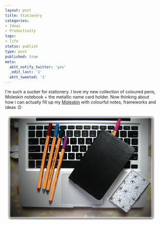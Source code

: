 ```yaml
---
layout: post
title: Stationery
categories:
- Ideas
- Productivity
tags:
- life
status: publish
type: post
published: true
meta:
  aktt_notify_twitter: 'yes'
  _edit_last: '1'
  aktt_tweeted: '1'
---
```

I'm such a sucker for stationery. I love my new collection of coloured pens, Moleskin notebook + the metallic name card holder. Now thinking about how i can actually fill up my <a href="http://www.moleskine.com/">Moleskin</a> with colourful notes, frameworks and ideas :D

<img class="aligncenter size-full wp-image-517" src="/img/stationery.jpg" alt="" />
